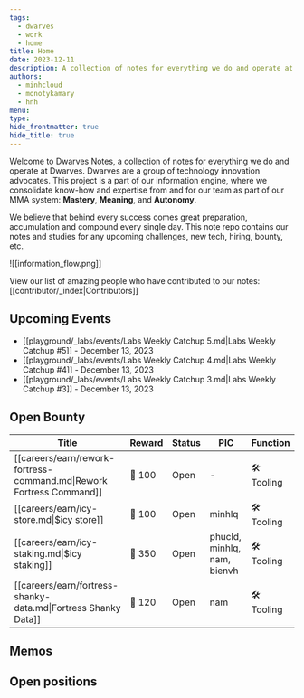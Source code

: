 ```yaml
---
tags:
  - dwarves
  - work
  - home
title: Home
date: 2023-12-11
description: A collection of notes for everything we do and operate at Dwarves. This is where we keep our internal notes.
authors:
  - minhcloud
  - monotykamary
  - hnh
menu:
type:
hide_frontmatter: true
hide_title: true
---
```


Welcome to Dwarves Notes, a collection of notes for everything we do and operate at Dwarves. Dwarves are a group of technology innovation advocates. This project is a part of our information engine, where we consolidate know-how and expertise from and for our team as part of our MMA system: **Mastery**, **Meaning**, and **Autonomy**.

We believe that behind every success comes great preparation, accumulation and compound every single day. This note repo contains our notes and studies for any upcoming challenges, new tech, hiring, bounty, etc.

![[information_flow.png]]

View our list of amazing people who have contributed to our notes: [[contributor/_index|Contributors]]

## Upcoming Events

- [[playground/_labs/events/Labs Weekly Catchup 5.md|Labs Weekly Catchup #5]] - December 13, 2023
- [[playground/_labs/events/Labs Weekly Catchup 4.md|Labs Weekly Catchup #4]] - December 13, 2023
- [[playground/_labs/events/Labs Weekly Catchup 3.md|Labs Weekly Catchup #3]] - December 13, 2023

## Open Bounty

| Title                                                                | Reward | Status | PIC                         | Function   |
| -------------------------------------------------------------------- | ------ | ------ | --------------------------- | ---------- |
| [[careers/earn/rework-fortress-command.md\|Rework Fortress Command]] | 🧊 100 | Open   | \-                          | 🛠️ Tooling |
| [[careers/earn/icy-store.md\|$icy store]]                            | 🧊 100 | Open   | minhlq                      | 🛠️ Tooling |
| [[careers/earn/icy-staking.md\|$icy staking]]                        | 🧊 350 | Open   | phucld, minhlq, nam, bienvh | 🛠️ Tooling |
| [[careers/earn/fortress-shanky-data.md\|Fortress Shanky Data]]       | 🧊 120 | Open   | nam                         | 🛠️ Tooling |

## Memos

## Open positions
